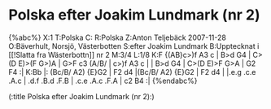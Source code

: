 # Polska efter Joakim Lundmark (nr 2)

{%abc%}
X:1
T:Polska
C:
R:Polska
Z:Anton Teljebäck 2007-11-28
O:Bäverhult, Norsjö, Västerbotten
S:efter Joakim Lundmark
B:Upptecknat i [[!Slatta fra Wästerbottn]] nr 2
M:3/4
L:1/8
K:F
{(AB}c>)f A3 c | B>d G4 | C>(D E)>(F G>)A | G>F c3 (A/B/ | 
c>)f A3 c | | B>d G4 | C>(D E)>F G>A | G2 F4 :|
K:Bb
|: (Bc/B/ A2) {E}G2 | F2 d4 |(Bc/B/ A2) {E}G2 | F2 d4 |
|.e.g .c.e .A.c | .d.f .B.d .F.B | .c.e .A.c .F.A | c2 B4 :|
{%endabc%}

(:title Polska efter Joakim Lundmark (nr 2):)
